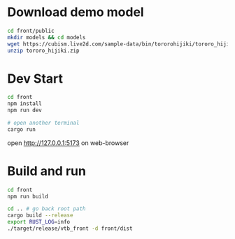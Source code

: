 # Download demo model
```bash
cd front/public
mkdir models && cd models
wget https://cubism.live2d.com/sample-data/bin/tororohijiki/tororo_hijiki.zip
unzip tororo_hijiki.zip
```

# Dev Start
```bash
cd front
npm install
npm run dev
```

```bash
# open another terminal
cargo run
```

open http://127.0.0.1:5173 on web-browser

# Build and run
```bash
cd front
npm run build

cd .. # go back root path
cargo build --release
export RUST_LOG=info
./target/release/vtb_front -d front/dist
```